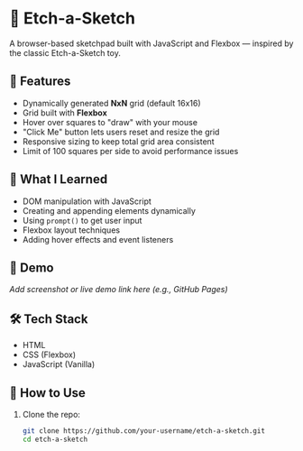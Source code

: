 # 🎨 Etch-a-Sketch

A browser-based sketchpad built with JavaScript and Flexbox — inspired by the classic Etch-a-Sketch toy.

## 🚀 Features

- Dynamically generated **NxN** grid (default 16x16)
- Grid built with **Flexbox**
- Hover over squares to "draw" with your mouse
- "Click Me" button lets users reset and resize the grid
- Responsive sizing to keep total grid area consistent
- Limit of 100 squares per side to avoid performance issues

## 🧠 What I Learned

- DOM manipulation with JavaScript
- Creating and appending elements dynamically
- Using `prompt()` to get user input
- Flexbox layout techniques
- Adding hover effects and event listeners

## 📸 Demo

_Add screenshot or live demo link here (e.g., GitHub Pages)_

## 🛠️ Tech Stack

- HTML
- CSS (Flexbox)
- JavaScript (Vanilla)

## 📂 How to Use

1. Clone the repo:

   ```bash
   git clone https://github.com/your-username/etch-a-sketch.git
   cd etch-a-sketch
